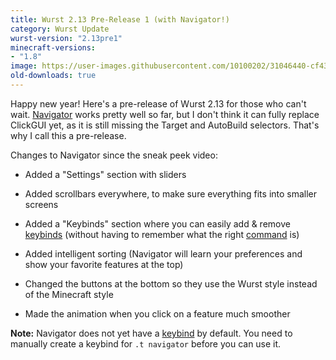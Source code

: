 ```yaml
---
title: Wurst 2.13 Pre-Release 1 (with Navigator!)
category: Wurst Update
wurst-version: "2.13pre1"
minecraft-versions:
- "1.8"
image: https://user-images.githubusercontent.com/10100202/31046440-cf4399e4-a5f8-11e7-827e-948c73d4800f.jpg
old-downloads: true
---
```

Happy new year! Here's a pre-release of Wurst 2.13 for those who can't wait. [Navigator](https://wurst.wiki/navigator) works pretty well so far, but I don't think it can fully replace ClickGUI yet, as it is still missing the Target and AutoBuild selectors. That's why I call this a pre-release.

Changes to Navigator since the sneak peek video:

- Added a "Settings" section with sliders

- Added scrollbars everywhere, to make sure everything fits into smaller screens

- Added a "Keybinds" section where you can easily add & remove [keybinds](https://wurst.wiki/keybinds) (without having to remember what the right [command](https://wurst.wiki/command) is)

- Added intelligent sorting (Navigator will learn your preferences and show your favorite features at the top)

- Changed the buttons at the bottom so they use the Wurst style instead of the Minecraft style

- Made the animation when you click on a feature much smoother

**Note:** Navigator does not yet have a [keybind](https://wurst.wiki/keybinds) by default. You need to manually create a keybind for `.t navigator` before you can use it.
